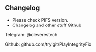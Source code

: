 ## Changelog

- Please check PIFS version.
- Changelog and other stuff Github

Telegram: @cleverestech

Github:
github.com/tryigit/PlayIntegrityFix
